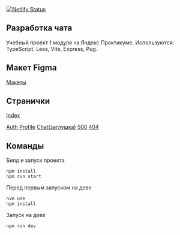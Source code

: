 [![Netlify Status](https://api.netlify.com/api/v1/badges/5d2bcdd0-8304-4d57-b868-1766be7a9655/deploy-status)](https://app.netlify.com/sites/glittering-kringle-2796b0/deploys)

## Разработка чата

Учебный проект 1 модуля на Яндекс Практикуме. Используются: TypeScript, Less, Vite, Express, Pug.

## Макет Figma

[Макеты](https://www.figma.com/file/6llz2Yf25SpkKOOrV98JZZ/%D1%8F%D0%BD%D0%B4%D0%B5%D0%BA%D1%81.%D0%BF%D0%B0%D0%BA%D1%82%D0%B8%D0%BA%D1%83%D0%BC-%D0%BC%D0%B0%D0%BA%D0%B5%D1%82-%D1%87%D0%B0%D1%82%D0%B8%D0%BA%D0%B0?type=design&node-id=0%3A1&mode=design&t=yi1HNWsTjrhWwO48-1)

## Странички

[Index](https://glittering-kringle-2796b0.netlify.app/)

[Auth](https://glittering-kringle-2796b0.netlify.app/src/pages/auth/)
[Profile](https://glittering-kringle-2796b0.netlify.app/src/pages/profile/)
[Chat(заглушка)](https://glittering-kringle-2796b0.netlify.app/src/pages/chat/)
[500](https://glittering-kringle-2796b0.netlify.app/src/pages/500/)
[404](https://glittering-kringle-2796b0.netlify.app/src/pages/404/)

## Команды

Билд и запуск проекта

```
npm install
npm run start
```

Перед первым запуском на деве

```
nvm use
npm install
```


Запуск на деве

```
npm run dev
```